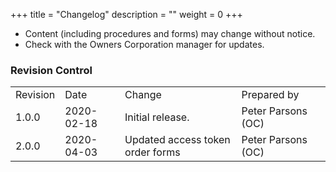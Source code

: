 +++
title = "Changelog"
description = ""
weight = 0
+++

* Content (including procedures and forms) may change without notice.
* Check with the Owners Corporation manager for updates.

### Revision Control

|   |   |   |   |   |
|---|---|---|---|---|
| Revision  | Date  | Change  | Prepared by  |   |
| 1.0.0  | 2020-02-18  | Initial release.  |Peter Parsons (OC)  |   |
|  2.0.0 | 2020-04-03  | Updated access token order forms  | Peter Parsons (OC)  |   |




